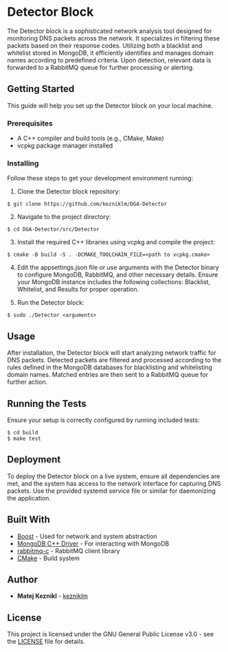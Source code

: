 # Detector Block

The Detector block is a sophisticated network analysis tool designed for monitoring DNS packets across the network. It specializes in filtering these packets based on their response codes. Utilizing both a blacklist and whitelist stored in MongoDB, it efficiently identifies and manages domain names according to predefined criteria. Upon detection, relevant data is forwarded to a RabbitMQ queue for further processing or alerting.

## Getting Started

This guide will help you set up the Detector block on your local machine.

### Prerequisites
- A C++ compiler and build tools (e.g., CMake, Make)
- vcpkg package manager installed

### Installing

Follow these steps to get your development environment running:

1. Clone the Detector block repository:

```
$ git clone https://github.com/kezniklm/DGA-Detector
```

2. Navigate to the project directory:

```
$ cd DGA-Detector/src/Detector
```

3. Install the required C++ libraries using vcpkg and compile the project:
```
$ cmake -B build -S . -DCMAKE_TOOLCHAIN_FILE=<path to vcpkg.cmake>
```

4. Edit the appsettings.json file or use arguments with the Detector binary to configure MongoDB, RabbitMQ, and other necessary details. Ensure your MongoDB instance includes the following collections: Blacklist, Whitelist, and Results for proper operation.

5. Run the Detector block:
```
$ sudo ./Detector <arguments>
```

## Usage

After installation, the Detector block will start analyzing network traffic for DNS packets. Detected packets are filtered and processed according to the rules defined in the MongoDB databases for blacklisting and whitelisting domain names. Matched entries are then sent to a RabbitMQ queue for further action.

## Running the Tests

Ensure your setup is correctly configured by running included tests:

```
$ cd build
$ make test
```

## Deployment

To deploy the Detector block on a live system, ensure all dependencies are met, and the system has access to the network interface for capturing DNS packets. Use the provided systemd service file or similar for daemonizing the application.

## Built With

- [Boost](https://www.boost.org/) - Used for network and system abstraction
- [MongoDB C++ Driver](http://mongocxx.org/) - For interacting with MongoDB
- [rabbitmq-c](https://github.com/alanxz/rabbitmq-c) - RabbitMQ client library
- [CMake](https://cmake.org/) - Build system

## Author

- **Matej Keznikl** -  [kezniklm](https://github.com/kezniklm)

## License

This project is licensed under the GNU General Public License v3.0 - see the [LICENSE](../../LICENSE) file for details.